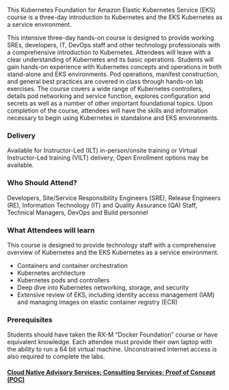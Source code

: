 <!-- Kubernetes Foundation for EKS -->

This Kubernetes Foundation for Amazon Elastic Kubernetes Service (EKS) course is a three-day introduction to Kubernetes and the EKS Kubernetes as a service environment.

This intensive three-day hands-on course is designed to provide working SREs, developers, IT, DevOps staff and other technology professionals with a comprehensive introduction to Kubernetes. Attendees will leave with a clear understanding of Kubernetes and its basic operations. Students will gain hands-on experience with Kubernetes concepts and operations in both stand-alone and EKS environments. Pod operations, manifest construction, and general best practices are covered in class through hands-on lab exercises. The course covers a wide range of Kubernetes controllers, details pod networking and service function, explores configuration and secrets as well as a number of other important foundational topics. Upon completion of the course, attendees will have the skills and information necessary to begin using Kubernetes in standalone and EKS environments.


### Delivery

Available for Instructor-Led (ILT) in-person/onsite training or Virtual Instructor-Led training (VILT) delivery; Open Enrollment options may be available.


### Who Should Attend?

Developers, Site/Service Responsibility Engineers (SRE), Release Engineers (RE), Information Technology (IT) and Quality Assurance (QA) Staff, Technical Managers, DevOps and Build personnel


### What Attendees will learn

This course is designed to provide technology staff with a comprehensive overview of Kubernetes and the EKS Kubernetes
as a service environment.

- Containers and container orchestration
- Kubernetes architecture
- Kubernetes pods and controllers
- Deep dive into Kubernetes networking, storage, and security
- Extensive review of EKS, including identity access management (IAM) and managing images on elastic container registry (ECR)


### Prerequisites

Students should have taken the RX-M “Docker Foundation” course or have equivalent knowledge. Each attendee must provide
their own laptop with the ability to run a 64 bit virtual machine. Unconstrained internet access is also required to
complete the labs.


#### [Cloud Native Advisory Services; Consulting Services; Proof of Concept (POC)](https://rx-m.com/cloud-native-consulting/)
